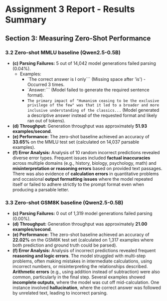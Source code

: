 # Assignment 3 Report - Results Summary

## Section 3: Measuring Zero-Shot Performance

### 3.2 Zero-shot MMLU baseline (Qwen2.5-0.5B)

*   **(c) Parsing Failures:** 5 out of 14,042 model generations failed parsing (0.04%).
    *   Examples:
        *   `The correct answer is I only``` (Missing space after 'is') - Occurred 3 times.
        *   `Answer:``` (Model failed to generate the required sentence format).
        *   `The primary impact of "Humanism ceasing to be the exclusive privilege of the few" was that it led to a broader and more inclusive understanding of the classics...` (Model generated a descriptive answer instead of the requested format and likely ran out of tokens).
*   **(d) Throughput:** Generation throughput was approximately **51.93 examples/second**.
*   **(e) Performance:** The zero-shot baseline achieved an accuracy of **33.65%** on the MMLU test set (calculated on 14,037 parsable examples).
*   **(f) Error Analysis:** Analysis of 10 random incorrect predictions revealed diverse error types. Frequent issues included **factual inaccuracies** across multiple domains (e.g., history, biology, psychology, math) and **misinterpretation or reasoning errors** based on provided text passages. There was also evidence of **calculation errors** in quantitative problems and occasional **output formatting issues** where the model repeated itself or failed to adhere strictly to the prompt format even when producing a parsable letter.

### 3.3 Zero-shot GSM8K baseline (Qwen2.5-0.5B)

*   **(c) Parsing Failures:** 0 out of 1,319 model generations failed parsing (0.00%).
*   **(d) Throughput:** Generation throughput was approximately **21.00 examples/second**.
*   **(e) Performance:** The zero-shot baseline achieved an accuracy of **22.02%** on the GSM8K test set (calculated on 1,317 examples where both prediction and ground truth could be parsed).
*   **(f) Error Analysis:** Analysis of incorrect predictions revealed frequent **reasoning and logic errors**. The model struggled with multi-step problems, often making mistakes in intermediate calculations, using incorrect numbers, or misinterpreting the relationships described. **Arithmetic errors** (e.g., using addition instead of subtraction) were also common, particularly in the final step. Several examples showed **incomplete outputs**, where the model was cut off mid-calculation. One instance involved **hallucination**, where the correct answer was followed by unrelated text, leading to incorrect parsing. 